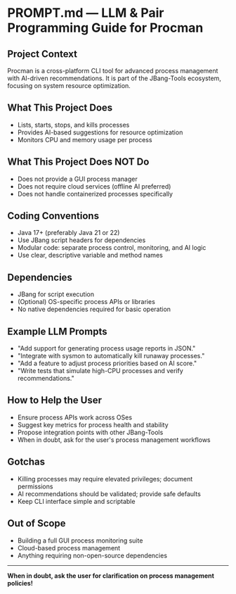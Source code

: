 # PROMPT.md — LLM & Pair Programming Guide for Procman

## Project Context

Procman is a cross-platform CLI tool for advanced process management with AI-driven recommendations. It is part of the JBang-Tools ecosystem, focusing on system resource optimization.

## What This Project Does

- Lists, starts, stops, and kills processes
- Provides AI-based suggestions for resource optimization
- Monitors CPU and memory usage per process

## What This Project Does NOT Do

- Does not provide a GUI process manager
- Does not require cloud services (offline AI preferred)
- Does not handle containerized processes specifically

## Coding Conventions

- Java 17+ (preferably Java 21 or 22)
- Use JBang script headers for dependencies
- Modular code: separate process control, monitoring, and AI logic
- Use clear, descriptive variable and method names

## Dependencies

- JBang for script execution
- (Optional) OS-specific process APIs or libraries
- No native dependencies required for basic operation

## Example LLM Prompts

- "Add support for generating process usage reports in JSON."
- "Integrate with sysmon to automatically kill runaway processes."
- "Add a feature to adjust process priorities based on AI score."
- "Write tests that simulate high-CPU processes and verify recommendations."

## How to Help the User

- Ensure process APIs work across OSes
- Suggest key metrics for process health and stability
- Propose integration points with other JBang-Tools
- When in doubt, ask for the user's process management workflows

## Gotchas

- Killing processes may require elevated privileges; document permissions
- AI recommendations should be validated; provide safe defaults
- Keep CLI interface simple and scriptable

## Out of Scope

- Building a full GUI process monitoring suite
- Cloud-based process management
- Anything requiring non-open-source dependencies

---

**When in doubt, ask the user for clarification on process management policies!** 